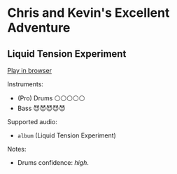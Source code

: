 # Chris and Kevin's Excellent Adventure

## Liquid Tension Experiment


[Play in browser](http://pages.cs.wisc.edu/~tolly/customs/?title=chris-and-kevins-excellent-adventure&artist=liquid-tension-experiment)

Instruments:

  * (Pro) Drums ⚪️⚪️⚪️⚪️⚪️
  * Bass 😈😈😈😈😈

Supported audio:

  * `album` (Liquid Tension Experiment)

Notes:

  * Drums confidence: *high*.

